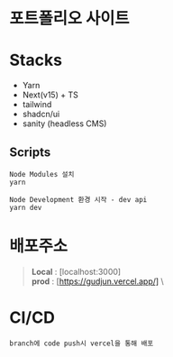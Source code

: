 # 포트폴리오 사이트

# Stacks

- Yarn
- Next(v15) + TS
- tailwind
- shadcn/ui
- sanity (headless CMS)

## Scripts

```
Node Modules 설치
yarn

Node Development 환경 시작 - dev api
yarn dev
```

# 배포주소

> **Local** : [localhost:3000] \
> **prod** : [https://gudjun.vercel.app/] \

# CI/CD

```
branch에 code push시 vercel을 통해 배포
```
